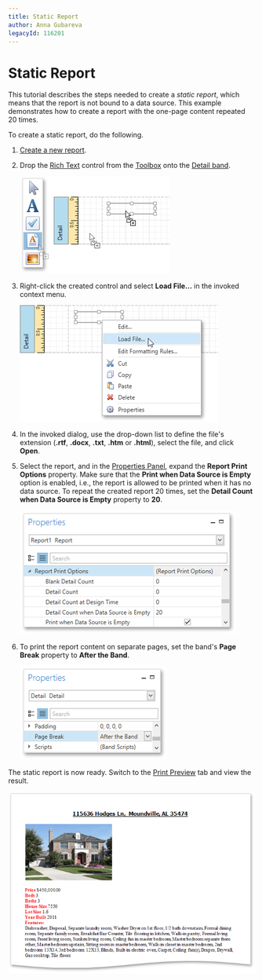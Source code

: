 ```yaml
---
title: Static Report
author: Anna Gubareva
legacyId: 116201
---
```

# Static Report
This tutorial describes the steps needed to create a _static report_, which means that the report is not bound to a data source. This example demonstrates how to create a report with the one-page content repeated 20 times.

To create a static report, do the following.
1. [Create a new report](../creating-reports/basic-operations/create-a-new-report.md).
2. Drop the [Rich Text](../report-elements/report-controls.md) control from the [Toolbox](../interface-elements/control-toolbox.md) onto the [Detail band](../report-elements/report-bands.md).
	
	![EUD_WpfReportDesigner_StaticReport_1](../../../../images/img123945.png)
3. Right-click the created control and select **Load File...** in the invoked context menu.
	
	![EUD_WpfReportDesigner_StaticReport_2](../../../../images/img123946.png)
4. In the invoked dialog, use the drop-down list to define the file's extension (**.rtf**, **.docx**, **.txt**, **.htm** or **.html**), select the file, and click **Open**.
5. Select the report, and in the [Properties Panel](../interface-elements/properties-panel.md), expand the **Report Print Options** property. Make sure that the **Print when Data Source is Empty** option is enabled, i.e., the report is allowed to be printed when it has no data source. To repeat the created report 20 times, set the **Detail Count when Data Source is Empty** property to **20**.
	
	![EUD_WpfReportDesigner_StaticReport_3](../../../../images/img123947.png)
6. To print the report content on separate pages, set the band's **Page Break** property to **After the Band**.
	
	![EUD_WpfReportDesigner_StaticReport_4](../../../../images/img123948.png)

The static report is now ready. Switch to the [Print Preview](../document-preview.md) tab and view the result.

![EUD_WpfReportDesigner_StaticReport_Result](../../../../images/img123949.png)